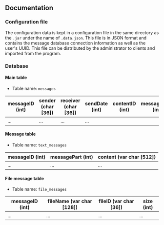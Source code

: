 ## Documentation
### Configuration file
The configuration data is kept in a configuration file in the same directory as the `.jar` under the name of `.data.json`. This file is in JSON format and contains the message database connection information as well as the user's UUID. This file can be distributed by the administrator to clients and imported from the program. 

### Database
#### Main table
* Table name: `messages`

| messageID (int) | sender (char [36]) | receiver (char [36]) | sendDate (int) | contentID (int) | messageType (int) |
|-----------------|--------------------|----------------------|----------------|-----------------|-------------------|
| ...             | ...                | ...                  | ...            |                 |                   |

#### Message table
* Table name: `text_messages`

| messageID (int) | messagePart (int) | content (var char [512]) |
|-----------------|-------------------|--------------------------|
| ...             | ...               | ...                      |

#### File message table
* Table name: `file_messages`

| messageID (int) | fileName (var char [128]) | fileID (var char [36]) | size (int) |
|-----------------|---------------------------|------------------------|------------|
| ...             | ...                       | ...                    | ...        |